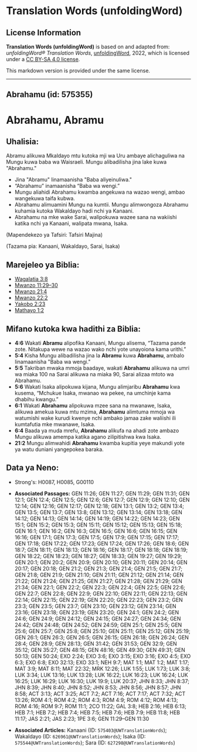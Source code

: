 # Translation Words (unfoldingWord)

## License Information

**Translation Words (unfoldingWord)** is based on and adapted from: _unfoldingWord® Translation Words_, [unfoldingWord](https://unfoldingword.org/utw), 2022, which is licensed under a [CC BY-SA 4.0 license](https://creativecommons.org/licenses/by-sa/4.0/legalcode.en).

This markdown version is provided under the same license.



--------------------------------

## Abrahamu (id: 575355)

Abrahamu, Abramu
================

Uhalisia:
---------

Abramu alikuwa Mkaldayo mtu kutoka mji wa Uru ambaye alichaguliwa na Mungu kuwa baba wa Waisraeli. Mungu alibadilisha jina lake kuwa "Abrahamu."

* Jina "Abramu" linamaanisha "Baba aliyeinuliwa."
* “Abrahamu” inamaanisha “Baba wa wengi.”
* Mungu aliahidi Abrahamu kwamba angekuwa na wazao wengi, ambao wangekuwa taifa kubwa.
* Abrahamu alimuamini Mungu na kumtii. Mungu alimwongoza Abrahamu kuhamia kutoka Wakaldayo hadi nchi ya Kanaani.
* Abrahamu na mke wake Sarai, walipokuwa wazee sana na wakiishi katika nchi ya Kanaani, walipata mwana, Isaka.

(Mapendekezo ya Tafsiri: Tafsiri Majina)

(Tazama pia: Kanaani, Wakaldayo, Sarai, Isaka)

Marejeleo ya Biblia:
--------------------

* [Wagalatia 3:8](https://ref.ly/Gal3:8)
* [Mwanzo 11:29–30](https://ref.ly/Gen11:29-Gen11:30)
* [Mwanzo 21:4](https://ref.ly/Gen21:4)
* [Mwanzo 22:2](https://ref.ly/Gen22:2)
* [Yakobo 2:23](https://ref.ly/Jas2:23)
* [Mathayo 1:2](https://ref.ly/Matt1:2)

Mifano kutoka kwa hadithi za Biblia:
------------------------------------

* **4:6** Wakati **Abramu** alipofika Kanaani, Mungu alisema, “Tazama pande zote. Nitakupa wewe na wazao wako nchi yote unayoiona kama urithi.”
* **5:4** Kisha Mungu alibadilisha jina la **Abramu** kuwa **Abrahamu**, ambalo linamaanisha "Baba wa wengi."
* **5:5** Takriban mwaka mmoja baadaye, wakati **Abrahamu** alikuwa na umri wa miaka 100 na Sarai alikuwa na miaka 90, Sarai alizaa mtoto wa Abrahamu.
* **5:6** Wakati Isaka alipokuwa kijana, Mungu alimjaribu **Abrahamu** kwa kusema, “Mchukue Isaka, mwanao wa pekee, na umchinje kama dhabihu kwangu.”
* **6:1** Wakati **Abrahamu** alipokuwa mzee sana na mwanawe, Isaka, alikuwa amekua kuwa mtu mzima, **Abrahamu** alimtuma mmoja wa watumishi wake kurudi kwenye nchi ambako jamaa zake waliishi ili kumtafutia mke mwanawe, Isaka.
* **6:4** Baada ya muda mrefu, **Abrahamu** alikufa na ahadi zote ambazo Mungu alikuwa amempa katika agano zilipitishwa kwa Isaka.
* **21:2** Mungu alimwahidi **Abrahamu** kwamba kupitia yeye makundi yote ya watu duniani yangepokea baraka.

Data ya Neno:
-------------

* Strong's: H0087, H0085, G00110

* **Associated Passages:** GEN 11:26; GEN 11:27; GEN 11:29; GEN 11:31; GEN 12:1; GEN 12:4; GEN 12:5; GEN 12:6; GEN 12:7; GEN 12:9; GEN 12:10; GEN 12:14; GEN 12:16; GEN 12:17; GEN 12:18; GEN 13:1; GEN 13:2; GEN 13:4; GEN 13:5; GEN 13:7; GEN 13:8; GEN 13:12; GEN 13:14; GEN 13:18; GEN 14:12; GEN 14:13; GEN 14:14; GEN 14:19; GEN 14:22; GEN 14:23; GEN 15:1; GEN 15:2; GEN 15:3; GEN 15:11; GEN 15:12; GEN 15:13; GEN 15:18; GEN 16:1; GEN 16:2; GEN 16:3; GEN 16:5; GEN 16:6; GEN 16:15; GEN 16:16; GEN 17:1; GEN 17:3; GEN 17:5; GEN 17:9; GEN 17:15; GEN 17:17; GEN 17:18; GEN 17:22; GEN 17:23; GEN 17:24; GEN 17:26; GEN 18:6; GEN 18:7; GEN 18:11; GEN 18:13; GEN 18:16; GEN 18:17; GEN 18:18; GEN 18:19; GEN 18:22; GEN 18:23; GEN 18:27; GEN 18:33; GEN 19:27; GEN 19:29; GEN 20:1; GEN 20:2; GEN 20:9; GEN 20:10; GEN 20:11; GEN 20:14; GEN 20:17; GEN 20:18; GEN 21:2; GEN 21:3; GEN 21:4; GEN 21:5; GEN 21:7; GEN 21:8; GEN 21:9; GEN 21:10; GEN 21:11; GEN 21:12; GEN 21:14; GEN 21:22; GEN 21:24; GEN 21:25; GEN 21:27; GEN 21:28; GEN 21:29; GEN 21:34; GEN 22:1; GEN 22:2; GEN 22:3; GEN 22:4; GEN 22:5; GEN 22:6; GEN 22:7; GEN 22:8; GEN 22:9; GEN 22:10; GEN 22:11; GEN 22:13; GEN 22:14; GEN 22:15; GEN 22:19; GEN 22:20; GEN 22:23; GEN 23:2; GEN 23:3; GEN 23:5; GEN 23:7; GEN 23:10; GEN 23:12; GEN 23:14; GEN 23:16; GEN 23:18; GEN 23:19; GEN 23:20; GEN 24:1; GEN 24:2; GEN 24:6; GEN 24:9; GEN 24:12; GEN 24:15; GEN 24:27; GEN 24:34; GEN 24:42; GEN 24:48; GEN 24:52; GEN 24:59; GEN 25:1; GEN 25:5; GEN 25:6; GEN 25:7; GEN 25:8; GEN 25:10; GEN 25:11; GEN 25:12; GEN 25:19; GEN 26:1; GEN 26:3; GEN 26:5; GEN 26:15; GEN 26:18; GEN 26:24; GEN 28:4; GEN 28:9; GEN 28:13; GEN 31:42; GEN 31:53; GEN 32:9; GEN 35:12; GEN 35:27; GEN 48:15; GEN 48:16; GEN 49:30; GEN 49:31; GEN 50:13; GEN 50:24; EXO 2:24; EXO 3:6; EXO 3:15; EXO 3:16; EXO 4:5; EXO 6:3; EXO 6:8; EXO 32:13; EXO 33:1; NEH 9:7; MAT 1:1; MAT 1:2; MAT 1:17; MAT 3:9; MAT 8:11; MAT 22:32; MRK 12:26; LUK 1:55; LUK 1:73; LUK 3:8; LUK 3:34; LUK 13:16; LUK 13:28; LUK 16:22; LUK 16:23; LUK 16:24; LUK 16:25; LUK 16:29; LUK 16:30; LUK 19:9; LUK 20:37; JHN 8:33; JHN 8:37; JHN 8:39; JHN 8:40; JHN 8:52; JHN 8:53; JHN 8:56; JHN 8:57; JHN 8:58; ACT 3:13; ACT 3:25; ACT 7:2; ACT 7:16; ACT 7:17; ACT 7:32; ACT 13:26; ROM 4:1; ROM 4:2; ROM 4:3; ROM 4:9; ROM 4:12; ROM 4:13; ROM 4:16; ROM 9:7; ROM 11:1; 2CO 11:22; GAL 3:8; HEB 2:16; HEB 6:13; HEB 7:1; HEB 7:2; HEB 7:4; HEB 7:5; HEB 7:6; HEB 7:9; HEB 11:8; HEB 11:17; JAS 2:21; JAS 2:23; 1PE 3:6; GEN 11:29–GEN 11:30
* **Associated Articles:** Kanaani (ID: `575403@UWTranslationWords`); Wakaldayo (ID: `626961@UWTranslationWords`); Isaka (ID: `575544@UWTranslationWords`); Sara (ID: `627298@UWTranslationWords`)

